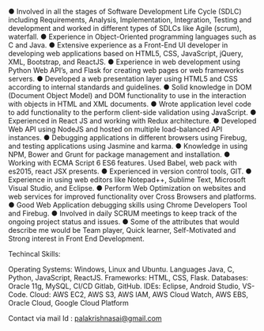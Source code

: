 ●	Involved in all the stages of Software Development Life Cycle (SDLC) including Requirements, Analysis, Implementation, Integration, Testing and development and worked in different types of SDLCs like Agile (scrum), waterfall.
●	Experience in Object-Oriented programming languages such as C and Java.
●	Extensive experience as a Front-End UI developer in developing web applications based on HTML5, CSS, JavaScript, jQuery, XML, Bootstrap, and ReactJS.
●	Experience in web development using Python Web API’s, and Flask for creating web pages or web frameworks servers.
●	Developed a web presentation layer using HTML5 and CSS according to internal standards and guidelines.
●	Solid knowledge in DOM (Document Object Model) and DOM functionality to use in the interaction with objects in HTML and XML documents.
●	Wrote application level code to add functionality to the perform client-side validation using JavaScript.
●	Experienced in React JS and working with Redux architecture.
●	Developed Web API using NodeJS and hosted on multiple load-balanced API instances.
●	Debugging applications in different browsers using Firebug, and testing applications using Jasmine and karma.
●	Knowledge in using NPM, Bower and Grunt for package management and installation.
●	Working with ECMA Script 6 ES6 features. Used Babel, web pack with es2015, react JSX presents. 
●	Experienced in version control tools, GIT.
●	Experience in using web editors like Notepad++, Sublime Text, Microsoft Visual Studio, and Eclipse.
●	Perform Web Optimization on websites and web services for improved functionality over Cross Browsers and platforms.
●	Good Web Application debugging skills using Chrome Developers Tool and Firebug.
●	Involved in daily SCRUM meetings to keep track of the ongoing project status and issues.
●	Some of the attributes that would describe me would be Team player, Quick learner, Self-Motivated and Strong interest in Front End Development.

Techincal Skills: 

Operating Systems:	Windows, Linux and Ubuntu. 
Languages 	Java, C, Python, JavaScript, ReactJS.
Frameworks:	HTML, CSS, Flask. 
Databases:	Oracle 11g, MySQL,
CI/CD 	Gitlab, GitHub.
IDEs:	Eclipse, Android Studio, VS-Code.
Cloud:	AWS EC2, AWS S3, AWS IAM, AWS Cloud Watch, AWS EBS, Oracle Cloud, Google Cloud Platform

Contact via mail Id : palakrishnasai@gmail.com
